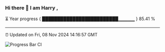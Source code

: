 ### Hi there 👋 I am Harry , 

⏳ Year progress { █████████████████████████▁▁▁▁▁ } 85.41 %

---

⏰ Updated on Fri, 08 Nov 2024 14:16:57 GMT

![Progress Bar CI](https://github.com/duykhang68/duykhang68/workflows/Progress%20Bar%20CI/badge.svg)
